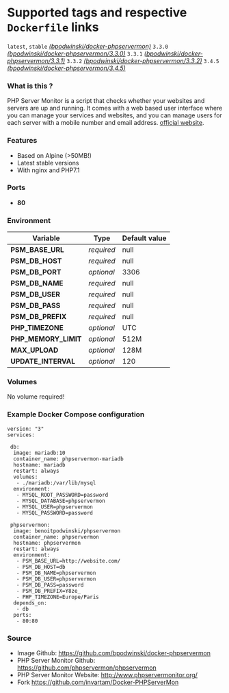 # Supported tags and respective `Dockerfile` links

`latest`, `stable` [*(bpodwinski/docker-phpservermon)*](https://github.com/bpodwinski/docker-phpservermon) 
`3.3.0` [*(bpodwinski/docker-phpservermon/3.3.0)*](https://github.com/bpodwinski/docker-phpservermon/tree/3.3.0) 
`3.3.1` [*(bpodwinski/docker-phpservermon/3.3.1)*](https://github.com/bpodwinski/docker-phpservermon/tree/3.3.1) 
`3.3.2` [*(bpodwinski/docker-phpservermon/3.3.2)*](https://github.com/bpodwinski/docker-phpservermon/tree/3.3.2) 
`3.4.5` [*(bpodwinski/docker-phpservermon/3.4.5)*](https://github.com/bpodwinski/docker-phpservermon/tree/3.4.5)

### What is this ?

PHP Server Monitor is a script that checks whether your websites and servers are up and running. It comes with a web based user interface where you can manage your services and websites, and you can manage users for each server with a mobile number and email address. [official website](http://www.phpservermonitor.org/).

### Features

- Based on Alpine (>50MB!)
- Latest stable versions
- With nginx and PHP7.1

### Ports

- **80**

### Environment

| Variable | Type | Default value |
| -------- | ---- | ------------- |
| **PSM_BASE_URL** | *required* | null
| **PSM_DB_HOST** | *required* | null
| **PSM_DB_PORT** | *optional* | 3306
| **PSM_DB_NAME** | *required* | null
| **PSM_DB_USER** | *required* | null
| **PSM_DB_PASS** | *required* | null
| **PSM_DB_PREFIX** | *required* | null
| **PHP_TIMEZONE** | *optional* | UTC
| **PHP_MEMORY_LIMIT** | *optional* | 512M
| **MAX_UPLOAD** | *optional* | 128M
| **UPDATE_INTERVAL** | *optional* | 120

### Volumes

No volume required!

### Example Docker Compose configuration

```
version: "3"
services:

 db:
  image: mariadb:10
  container_name: phpservermon-mariadb
  hostname: mariadb
  restart: always
  volumes:
   - ./mariadb:/var/lib/mysql
  environment:
   - MYSQL_ROOT_PASSWORD=password
   - MYSQL_DATABASE=phpservermon
   - MYSQL_USER=phpservermon
   - MYSQL_PASSWORD=password

 phpservermon:
  image: benoitpodwinski/phpservermon
  container_name: phpservermon
  hostname: phpservermon
  restart: always
  environment:
   - PSM_BASE_URL=http://website.com/
   - PSM_DB_HOST=db
   - PSM_DB_NAME=phpservermon
   - PSM_DB_USER=phpservermon
   - PSM_DB_PASS=password
   - PSM_DB_PREFIX=Y8ze_
   - PHP_TIMEZONE=Europe/Paris
  depends_on:
   - db
  ports:
   - 80:80
```

### Source
* Image Github: https://github.com/bpodwinski/docker-phpservermon
* PHP Server Monitor Github: https://github.com/phpservermon/phpservermon
* PHP Server Monitor Website: http://www.phpservermonitor.org/
* Fork https://github.com/invartam/Docker-PHPServerMon
